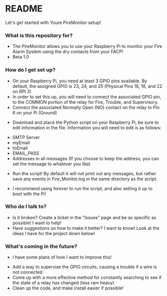# README #

Let's get started with Youre PireMonitor setup!

### What is this repository for? ###

* The PireMonitor allows you to use your Raspberry Pi to monitor your Fire Alarm System using the dry contacts from your FACP!
* Beta 1.0

### How do I get set up? ###

* On your Raspberry Pi, you need at least 3 GPIO pins available. By default, the assigned GPIO is 23, 24, and 25 (Physical Pins 16, 18, and 22 on RPI 3)
* In order to set this up, you will need to connect the associated GPIO pin, to the COMMON portion of the relay for Fire, Trouble, and Supervisory.
* Connect the associated Normally Open (NO) contact on the relay to Pin 6 on your Pi (Ground)

+ Download and place the Python script on your Raspberry Pi, be sure to edit information in the file. Information you will need to edit is as follows:
* SMTP Server
* myEmail
* toEmail
* EMAIL\_PASS
* Addresses in all messages (If you choose to keep the address, you can set the message to whatever you like)

- Run the script! By default it will not print out any messages, but rather save any events in Fire\_Monitor.log in the same directory as the script.
* I recommend using forever to run the script, and also setting it up to boot with the Pi!

### Who do I talk to? ###

* Is it broken? Create a ticket in the "Issues" page and be as specific as possible! I want to help!
* Have suggestions on how to make it better? I want to know! Look at the ideas I have for the project down below!

### What's coming in the future? ###

+ I have some plans of how I want to improve this!
* Add a way to supervise the GPIO circuits, causing a trouble if a wire is not connected
* Come up with a more effective method for constantly searching to see if the state of a relay has changed (less ram heavy)
* Clean up the code, and make install easier if possible!